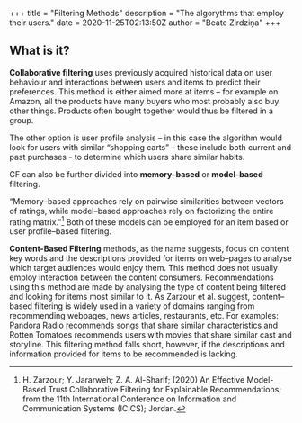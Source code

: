 +++
title = "Filtering Methods"
description = "The algorythms that employ their users."
date = 2020-11-25T02:13:50Z
author = "Beate Zirdziņa"
+++

## What is it? 
**Collaborative filtering** uses previously acquired historical data on user behaviour and interactions between users and items to predict their preferences. This method is either aimed more at items – for example on Amazon, all the products have many buyers who most probably also buy other things. Products often bought together would thus be filtered in a group. 

The other option is user profile analysis – in this case the algorithm would look for users with similar “shopping carts” – these include both current and past purchases - to determine which users share similar habits. 

CF can also be further divided into **memory–based** or **model–based** filtering. 

“Memory–based approaches rely on pairwise similarities between vectors of ratings, while model–based approaches rely on factorizing the entire rating matrix.”[^1] Both of these models can be employed for an item based or user profile–based filtering. 

**Content-Based Filtering** methods, as the name suggests, focus on content key words and the descriptions
provided for items on web–pages to analyse which target audiences would enjoy them. This method does not usually employ interaction between the content consumers. Recommendations using this method are made by analysing the type of content being filtered and looking for items most similar to it. As Zarzour et al. suggest, content–based filtering is widely used in a variety of domains ranging from recommending webpages, news articles, restaurants, etc. For examples: Pandora Radio recommends songs that share similar characteristics and Rotten Tomatoes recommends users with movies that share similar cast and storyline. This filtering method falls short, however, if the descriptions and information provided for items to be recommended is lacking.


[^1]:H. Zarzour; Y. Jararweh; Z. A. Al-Sharif; (2020) An Effective Model-Based Trust Collaborative Filtering for
Explainable Recommendations; from the 11th International Conference on Information and Communication Systems
(ICICS); Jordan.